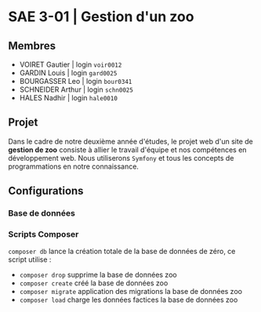 # SAE 3-01 | Gestion d'un zoo
## Membres 
- VOIRET Gautier | login ```voir0012```  
- GARDIN Louis | login ```gard0025```  
- BOURGASSER Leo | login ```bour0341```  
- SCHNEIDER Arthur | login ```schn0025```  
- HALES Nadhir  | login ```hale0010```
## Projet
Dans le cadre de notre deuxième année d'études, le projet web d'un site de **gestion de zoo** consiste à allier le travail d'équipe et nos compétences en développement web. Nous utiliserons ```Symfony``` et tous les concepts de programmations en notre connaissance.
## Configurations
### Base de données  
### Scripts Composer  
```composer db``` lance la création totale de la base de données de zéro, ce script utilise :
- ```composer drop``` supprime la base de données zoo
- ```composer create``` créé la base de données zoo
- ```composer migrate``` application des migrations la base de données zoo 
- ```composer load``` charge les données factices la base de données zoo

